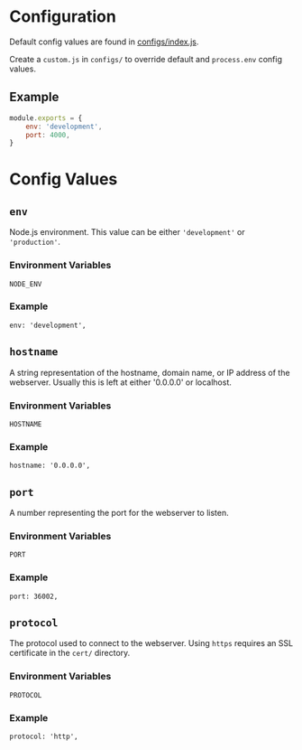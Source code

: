 # Configuration
Default config values are found in [configs/index.js](configs/index.js).

Create a `custom.js` in `configs/` to override default and `process.env` config values.


## Example
```js
module.exports = {
	env: 'development',
	port: 4000,
}
```


# Config Values

## `env`
Node.js environment. This value can be either `'development'` or `'production'`.

### Environment Variables
`NODE_ENV`

### Example
```
env: 'development',
```


## `hostname`
A string representation of the hostname, domain name, or IP address of the webserver. Usually this is left at either '0.0.0.0' or localhost.

### Environment Variables
`HOSTNAME`

### Example
```
hostname: '0.0.0.0',
```


## `port`
A number representing the port for the webserver to listen.

### Environment Variables
`PORT`

### Example
```
port: 36002,
```


## `protocol`
The protocol used to connect to the webserver. Using `https` requires an SSL certificate in the `cert/` directory.

### Environment Variables
`PROTOCOL`

### Example
```
protocol: 'http',
```
